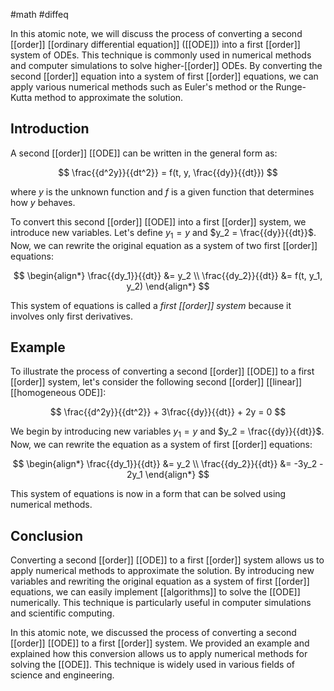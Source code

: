 #math #diffeq 

In this atomic note, we will discuss the process of converting a second [[order]] [[ordinary differential equation]] ([[ODE]]) into a first [[order]] system of ODEs. This technique is commonly used in numerical methods and computer simulations to solve higher-[[order]] ODEs. By converting the second [[order]] equation into a system of first [[order]] equations, we can apply various numerical methods such as Euler's method or the Runge-Kutta method to approximate the solution.

## Introduction

A second [[order]] [[ODE]] can be written in the general form as:

$$
\frac{{d^2y}}{{dt^2}} = f(t, y, \frac{{dy}}{{dt}})
$$

where $y$ is the unknown function and $f$ is a given function that determines how $y$ behaves.

To convert this second [[order]] [[ODE]] into a first [[order]] system, we introduce new variables. Let's define $y_1 = y$ and $y_2 = \frac{{dy}}{{dt}}$. Now, we can rewrite the original equation as a system of two first [[order]] equations:

$$
\begin{align*}
\frac{{dy_1}}{{dt}} &= y_2 \\
\frac{{dy_2}}{{dt}} &= f(t, y_1, y_2)
\end{align*}
$$

This system of equations is called a *first [[order]] system* because it involves only first derivatives.

## Example

To illustrate the process of converting a second [[order]] [[ODE]] to a first [[order]] system, let's consider the following second [[order]] [[linear]] [[homogeneous ODE]]:

$$
\frac{{d^2y}}{{dt^2}} + 3\frac{{dy}}{{dt}} + 2y = 0
$$

We begin by introducing new variables $y_1 = y$ and $y_2 = \frac{{dy}}{{dt}}$. Now, we can rewrite the equation as a system of first [[order]] equations:

$$
\begin{align*}
\frac{{dy_1}}{{dt}} &= y_2 \\
\frac{{dy_2}}{{dt}} &= -3y_2 - 2y_1
\end{align*}
$$

This system of equations is now in a form that can be solved using numerical methods.

## Conclusion

Converting a second [[order]] [[ODE]] to a first [[order]] system allows us to apply numerical methods to approximate the solution. By introducing new variables and rewriting the original equation as a system of first [[order]] equations, we can easily implement [[algorithms]] to solve the [[ODE]] numerically. This technique is particularly useful in computer simulations and scientific computing.

In this atomic note, we discussed the process of converting a second [[order]] [[ODE]] to a first [[order]] system. We provided an example and explained how this conversion allows us to apply numerical methods for solving the [[ODE]]. This technique is widely used in various fields of science and engineering.